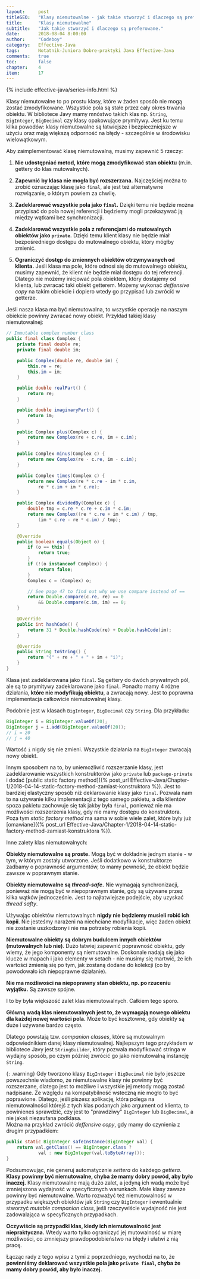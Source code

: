 ```yaml
---
layout:     post
titleSEO:   "Klasy niemutowalne - jak takie stworzyć i dlaczego są preferowane"
title:      "Klasy niemutowalne"
subtitle:   "Jak takie stworzyć i dlaczego są preferowane."
date:       2018-08-04 8:00:00
author:     "Codeboy"
category:   Effective-Java
tags:       Notatnik-Juniora Dobre-praktyki Java Effective-Java
comments:   true
toc:        false
chapter:    4
item:       17
---
```


{% include effective-java/series-info.html %}

Klasy niemutowalne to po prostu klasy, które w żaden sposób nie mogą zostać zmodyfikowane. Wszystkie pola są stałe przez cały okres trwania obiektu. W bibliotece Javy mamy mnóstwo takich klas np. `String`, `BigInteger`, `BigDecimal` czy klasy opakowujące prymitywy. Jest ku temu kilka powodów: klasy niemutowalne są łatwiejsze i bezpieczniejsze w użyciu oraz mają większą odporność na błędy - szczególnie w środowisku wielowątkowym.

Aby zaimplementować klasę niemutowalną, musimy zapewnić 5 rzeczy:

1. **Nie udostępniać metod, które mogą zmodyfikować stan obiektu** (m.in. gettery do klas mutowalnych).

2. **Zapewnić by klasa nie mogła być rozszerzana.** Najczęściej można to zrobić oznaczając klasę jako `final`, ale jest też alternatywne rozwiązanie, o którym powiem za chwilę.

3. **Zadeklarować wszystkie pola jako `final`.** Dzięki temu nie będzie można przypisać do pola nowej referencji i będziemy mogli przekazywać ją między wątkami bez synchronizacji.

4. **Zadeklarować wszystkie pola z referencjami do mutowalnych obiektów jako `private`.** Dzięki temu klient klasy nie będzie miał bezpośredniego dostępu do mutowalnego obiektu, który mógłby zmienić.

5. **Ograniczyć dostęp do zmiennych obiektów otrzymywanych od klienta.** Jeśli klasa ma pole, które odnosi się do mutowalnego obiektu, musimy zapewnić, że klient nie będzie miał dostępu do tej referencji. Dlatego nie możemy inicjować pola obiektem, który dostajemy od klienta, lub zwracać taki obiekt getterem. Możemy wykonać *deffensive copy* na takim obiekcie i dopiero wtedy go przypisać lub zwrócić w getterze.

Jeśli nasza klasa ma być niemutowalna, to wszystkie operacje na naszym obiekcie powinny zwracać nowy obiekt. Przykład takiej klasy niemutowalnej:

```java
// Immutable complex number class
public final class Complex {
    private final double re;
    private final double im;

    public Complex(double re, double im) {
        this.re = re;
        this.im = im;
    }

    public double realPart() {
        return re;
    }

    public double imaginaryPart() {
        return im;
    }

    public Complex plus(Complex c) {
        return new Complex(re + c.re, im + c.im);
    }

    public Complex minus(Complex c) {
        return new Complex(re - c.re, im - c.im);
    }

    public Complex times(Complex c) {
        return new Complex(re * c.re - im * c.im,
            re * c.im + im * c.re);
    }

    public Complex dividedBy(Complex c) {
        double tmp = c.re * c.re + c.im * c.im;
        return new Complex((re * c.re + im * c.im) / tmp,
            (im * c.re - re * c.im) / tmp);
    }

    @Override
    public boolean equals(Object o) {
        if (o == this) {
            return true;
        }
        if (!(o instanceof Complex)) {
            return false;
        }
        Complex c = (Complex) o;

        // See page 47 to find out why we use compare instead of ==
        return Double.compare(c.re, re) == 0
            && Double.compare(c.im, im) == 0;
    }

    @Override
    public int hashCode() {
        return 31 * Double.hashCode(re) + Double.hashCode(im);
    }

    @Override
    public String toString() {
        return "(" + re + " + " + im + "i)";
    }
}
```

Klasa jest zadeklarowana jako `final`. Są gettery do dwóch prywatnych pól, ale są to prymitywy zadeklarowane jako `final`. Ponadto mamy 4 różne działania, **które nie modyfikują obiektu**, a zwracają nowy. Jest to poprawna implementacja całkowicie niemutowalnej klasy.

Podobnie jest w klasach `BigInteger`, `BigDecimal` czy `String`. Dla przykładu:

```java
BigInteger i = BigInteger.valueOf(20);
BigInteger j = i.add(BigInteger.valueOf(20));
// i = 20
// j = 40
```
Wartość `i` nigdy się nie zmieni. Wszystkie działania na `BigInteger` zwracają nowy obiekt.

Innym sposobem na to, by uniemożliwić rozszerzanie klasy, jest zadeklarowanie wszystkich konstruktorów jako `private` lub `package-private` i dodać [public static factory method]({% post_url Effective-Java/Chapter-1/2018-04-14-static-factory-method-zamiast-konstruktora %}). Jest to bardziej elastyczny sposób niż deklarowanie klasy jako `final`. Pozwala nam to na używanie kilku implementacji z tego samego pakietu, a dla klientów spoza pakietu zachowuje się tak jakby była `final`, ponieważ nie ma możliwości rozszerzenia klasy, gdy nie mamy dostępu do konstruktora. Poza tym *static factory method* ma sama w sobie wiele zalet, które były już [omawiane]({% post_url Effective-Java/Chapter-1/2018-04-14-static-factory-method-zamiast-konstruktora %}).

Inne zalety klas niemutowalnych:

**Obiekty niemutowalne są proste.** Mogą być w dokładnie jednym stanie - w tym, w którym zostały utworzone. Jeśli dodatkowo w konstruktorze zadbamy o poprawność argumentów, to mamy pewność, że obiekt będzie zawsze w poprawnym stanie.

**Obiekty niemutowalne są *thread-safe*.** Nie wymagają synchronizacji, ponieważ nie mogą być w niepoprawnym stanie, gdy są używane przez kilka wątków jednocześnie. Jest to najłatwiejsze podejście, aby uzyskać *thread safty*.

Używając obiektów niemutowalnych **nigdy nie będziemy musieli robić ich kopii**. Nie jesteśmy narażeni na niechciane modyfikacje, więc żaden obiekt nie zostanie uszkodzony i nie ma potrzeby robienia kopii.

**Niemutowalne obiekty są dobrym budulcem innych obiektów (mutowalnych lub nie)**. Dużo łatwiej zapewnić poprawność obiektu, gdy wiemy, że jego komponenty są niemutowalne. Doskonale nadają się jako klucze w mapach i jako elementy w setach - nie musimy się martwić, że ich wartości zmienią się po tym, jak zostaną dodane do kolekcji (co by powodowało ich niepoprawne działanie).

**Nie ma możliwości na niepoprawny stan obiektu, np. po rzuceniu wyjątku.** Są zawsze spójne.

I to by była większość zalet klas niemutowalnych. Całkiem tego sporo.

**Główną wadą klas niemutowalnych jest to, że wymagają nowego obiektu dla każdej nowej wartości pola.** Może to być kosztowne, gdy obiekty są duże i używane bardzo często.

Dlatego powstają tzw. *companion classes*, które są mutowalnym odpowiednikiem danej klasy niemutowalnej. Najlepszym tego przykładem w bibliotece Javy jest `StringBuilder`, który pozwala modyfikować stringa w wydajny sposób, po czym później zwrócić go jako niemutowalną instancję `String`.

{: .warning}
Gdy tworzono klasy `BigInteger` i `BigDecimal` nie było jeszcze powszechnie wiadomo, że niemutowalne klasy nie powinny być rozszerzane, dlatego jest to możliwe i wszystkie jej metody mogą zostać nadpisane. Ze względu na kompatybilność wsteczną nie mogło to być poprawione. Dlatego, jeśli piszesz aplikację, która polega na niemutowalności którejś z tych klas podanych jako argument od klienta, to powinieneś sprawdzić, czy jest to "prawdziwy" `BigInteger` lub `BigDecimal`, a nie jakaś niezaufana podklasa.<br>Można na przykład zwrócić *deffensive copy*, gdy mamy do czynienia z drugim przypadkiem:

```java
public static BigInteger safeInstance(BigInteger val) {
    return val.getClass() == BigInteger.class ?
            val : new BigInteger(val.toByteArray());
}
```

Podsumowując, nie generuj automatycznie *settera* do każdego *gettera*. **Klasy powinny być niemutowalne, chyba że mamy dobry powód, aby było inaczej.** Klasy niemutowalne mają dużo zalet, a jedyną ich wadą może być zmniejszona wydajność w specyficznych warunkach. Małe klasy zawsze powinny być niemutowalne. Warto rozważyć też niemutowalność w przypadku większych obiektów jak `String` czy `BigInteger` i ewentualnie stworzyć *mutable companion class*, jeśli rzeczywiście wydajność nie jest zadowalająca w specyficznych przypadkach.

**Oczywiście są przypadki klas, kiedy ich niemutowalność jest niepraktyczna.** Wtedy warto tylko ograniczyć jej mutowalność w miarę możliwości, co zmniejszy prawdopodobieństwo na błędy i ułatwi z nią pracę.

Łącząc rady z tego wpisu z tymi z poprzedniego, wychodzi na to, że **powinniśmy deklarować wszystkie pola jako `private final`, chyba że mamy dobry powód, aby było inaczej.**